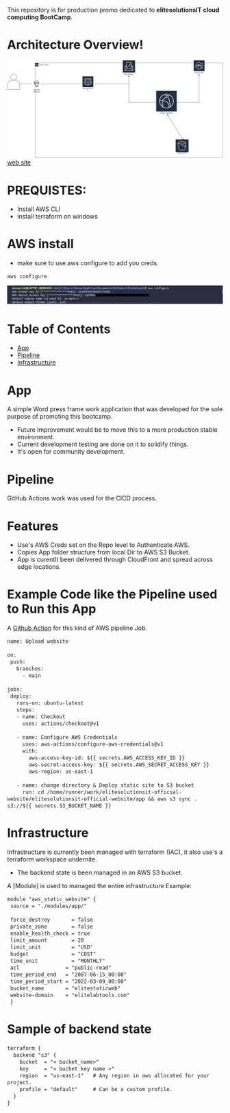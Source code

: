 This repository is for production promo dedicated to **elitesolutionsIT cloud computing BootCamp**.

# Architecture Overview!
 ![cloudfront distribution](images/aws-cloudfrontdistribution.drawio.png)
 [web site](https://elitelabtools.com/)

# PREQUISTES:
 - Install AWS CLI
 - install terraform on windows

# AWS install
 - make sure to use aws configure to add you creds.
 ```
 aws configure
 ```
 ![aws credentials output](images/awscreds.png)

# Table of Contents
* [App](#App)
* [Pipeline](#Pipeline)
* [Infrastructure](#Infrastructure)

# App
 A simple Word press frame work application that was developed for the sole purpose of promoting this bootcamp.
 - Future Improvement would be to move this to a more production stable environment.
 - Current development testing are done on it to solidify things.
 - It's open for community development.


 # Pipeline
 GitHub Actions work was used for the CICD process.
 # Features
 - Use's AWS Creds set on the Repo level to Authenticate AWS.
 - Copies App folder structure from local Dir to AWS S3 Bucket.
 - App is curentlt been delivered through CloudFront and spread across edge locations.

 # Example Code like the Pipeline used to Run this App
 A [Github Action](https://github.com/features/actions) for this kind of AWS pipeline Job.
 ```
 name: Upload website

on:
  push:
    branches:
      - main

jobs:
  deploy:
    runs-on: ubuntu-latest
    steps:
    - name: Checkout
      uses: actions/checkout@v1

    - name: Configure AWS Credentials
      uses: aws-actions/configure-aws-credentials@v1
      with:
        aws-access-key-id: ${{ secrets.AWS_ACCESS_KEY_ID }}
        aws-secret-access-key: ${{ secrets.AWS_SECRET_ACCESS_KEY }}
        aws-region: us-east-1

    - name: change directory & Deploy static site to S3 bucket
      run: cd /home/runner/work/elitesolutionsit-official-website/elitesolutionsit-official-website/app && aws s3 sync . s3://${{ secrets.S3_BUCKET_NAME }}
```

 # Infrastructure
 Infrastructure is currently been managed with terraform (IAC), it also use's a terraform workspace undernite.
 - The backend state is been managed in an AWS S3 bucket.

 A [Module] is used to managed the entire infrastructure
 Example:
 ```
module "aws_static_website" {
  source = "./modules/app/"
  
  force_destroy       = false
  private_zone        = false
  enable_health_check = true
  limit_amount        = 20
  limit_unit          = "USD"
  budget              = "COST"
  time_unit           = "MONTHLY"
  acl               = "public-read"
  time_period_end   = "2087-06-15_00:00"
  time_period_start = "2022-03-09_00:00"
  bucket_name       = "elitestaticweb"
  website-domain    = "elitelabtools.com"
  }
```
# Sample of backend state
```
terraform {
  backend "s3" {
    bucket  = "< bucket_name>"
    key     = "< bucket key name >"
    region  = "us-east-1"   # Any region in aws allocated for your project.
    profile = "default"     # Can be a custom profile.
  }
}
```